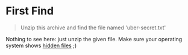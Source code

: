 # First Find

> Unzip this archive and find the file named 'uber-secret.txt'

Nothing to see here: just unzip the given file. Make sure your operating system shows [hidden files](https://support.microsoft.com/en-us/windows/view-hidden-files-and-folders-in-windows-97fbc472-c603-9d90-91d0-1166d1d9f4b5) ;)